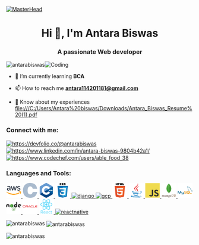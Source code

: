 [![MasterHead](https://encrypted-tbn0.gstatic.com/images?q=tbn:ANd9GcT7U5I2XW5jyWGAYO7Occ1TXgO3uhKDZVq7GA&s)](https://rishavchanda.io)
<h1 align="center">Hi 👋, I'm Antara Biswas</h1>
<h3 align="center">A passionate Web developer </h3>
<img align="right" alt="Coding" width="400" src="https://encrypted-tbn0.gstatic.com/images?q=tbn:ANd9GcQ7V8DClkG4bEpCQLxGBlTQOGcFZ5LC5-TLNw&s">
<p align="left"> <img src="https://komarev.com/ghpvc/?username=antarabiswas&label=Profile%20views&color=0e75b6&style=flat" alt="antarabiswas" /> </p>

- 🌱 I’m currently learning **BCA**

- 📫 How to reach me **antara114201181@gmail.com**

- 📄 Know about my experiences [file:///C:/Users/Antara%20biswas/Downloads/Antara_Biswas_Resume%20(1).pdf](file:///C:/Users/Antara%20biswas/Downloads/Antara_Biswas_Resume%20(1).pdf)

<h3 align="left">Connect with me:</h3>
<p align="left">
<a href="https://devfolio.co/@AntaraBiswas" target="blank"><img align="center" src="https://raw.githubusercontent.com/rahuldkjain/github-profile-readme-generator/master/src/images/icons/Social/devto.svg" alt="https://devfolio.co/@antarabiswas" height="30" width="40" /></a>
<a href="https://www.linkedin.com/in/antara-biswas-9804b42a1/" target="blank"><img align="center" src="https://raw.githubusercontent.com/rahuldkjain/github-profile-readme-generator/master/src/images/icons/Social/linked-in-alt.svg" alt="https://www.linkedin.com/in/antara-biswas-9804b42a1/" height="30" width="40" /></a>
<a href="https://www.codechef.com/users/https://www.codechef.com/users/able_food_38" target="blank"><img align="center" src="https://cdn.jsdelivr.net/npm/simple-icons@3.1.0/icons/codechef.svg" alt="https://www.codechef.com/users/able_food_38" height="30" width="40" /></a>
</p>

<h3 align="left">Languages and Tools:</h3>
<p align="left"> <a href="https://aws.amazon.com" target="_blank" rel="noreferrer"> <img src="https://raw.githubusercontent.com/devicons/devicon/master/icons/amazonwebservices/amazonwebservices-original-wordmark.svg" alt="aws" width="40" height="40"/> </a> <a href="https://www.cprogramming.com/" target="_blank" rel="noreferrer"> <img src="https://raw.githubusercontent.com/devicons/devicon/master/icons/c/c-original.svg" alt="c" width="40" height="40"/> </a> <a href="https://www.w3schools.com/cpp/" target="_blank" rel="noreferrer"> <img src="https://raw.githubusercontent.com/devicons/devicon/master/icons/cplusplus/cplusplus-original.svg" alt="cplusplus" width="40" height="40"/> </a> <a href="https://www.w3schools.com/css/" target="_blank" rel="noreferrer"> <img src="https://raw.githubusercontent.com/devicons/devicon/master/icons/css3/css3-original-wordmark.svg" alt="css3" width="40" height="40"/> </a> <a href="https://www.djangoproject.com/" target="_blank" rel="noreferrer"> <img src="https://cdn.worldvectorlogo.com/logos/django.svg" alt="django" width="40" height="40"/> </a> <a href="https://cloud.google.com" target="_blank" rel="noreferrer"> <img src="https://www.vectorlogo.zone/logos/google_cloud/google_cloud-icon.svg" alt="gcp" width="40" height="40"/> </a> <a href="https://www.w3.org/html/" target="_blank" rel="noreferrer"> <img src="https://raw.githubusercontent.com/devicons/devicon/master/icons/html5/html5-original-wordmark.svg" alt="html5" width="40" height="40"/> </a> <a href="https://www.java.com" target="_blank" rel="noreferrer"> <img src="https://raw.githubusercontent.com/devicons/devicon/master/icons/java/java-original.svg" alt="java" width="40" height="40"/> </a> <a href="https://developer.mozilla.org/en-US/docs/Web/JavaScript" target="_blank" rel="noreferrer"> <img src="https://raw.githubusercontent.com/devicons/devicon/master/icons/javascript/javascript-original.svg" alt="javascript" width="40" height="40"/> </a> <a href="https://www.mongodb.com/" target="_blank" rel="noreferrer"> <img src="https://raw.githubusercontent.com/devicons/devicon/master/icons/mongodb/mongodb-original-wordmark.svg" alt="mongodb" width="40" height="40"/> </a> <a href="https://www.mysql.com/" target="_blank" rel="noreferrer"> <img src="https://raw.githubusercontent.com/devicons/devicon/master/icons/mysql/mysql-original-wordmark.svg" alt="mysql" width="40" height="40"/> </a> <a href="https://nodejs.org" target="_blank" rel="noreferrer"> <img src="https://raw.githubusercontent.com/devicons/devicon/master/icons/nodejs/nodejs-original-wordmark.svg" alt="nodejs" width="40" height="40"/> </a> <a href="https://www.oracle.com/" target="_blank" rel="noreferrer"> <img src="https://raw.githubusercontent.com/devicons/devicon/master/icons/oracle/oracle-original.svg" alt="oracle" width="40" height="40"/> </a> <a href="https://reactjs.org/" target="_blank" rel="noreferrer"> <img src="https://raw.githubusercontent.com/devicons/devicon/master/icons/react/react-original-wordmark.svg" alt="react" width="40" height="40"/> </a> <a href="https://reactnative.dev/" target="_blank" rel="noreferrer"> <img src="https://reactnative.dev/img/header_logo.svg" alt="reactnative" width="40" height="40"/> </a> </p>


<p><img align="left" src="https://github-readme-stats.vercel.app/api/top-langs?username=antarabiswas&show_icons=true&locale=en&layout=compact" alt="antarabiswas" /></p>

<p>&nbsp;<img align="center" src="https://github-readme-stats.vercel.app/api?username=antarabiswas&show_icons=true&locale=en" alt="antarabiswas" /></p>

<p><img align="center" src="https://github-readme-streak-stats.herokuapp.com/?user=antarabiswas&" alt="antarabiswas" /></p>
